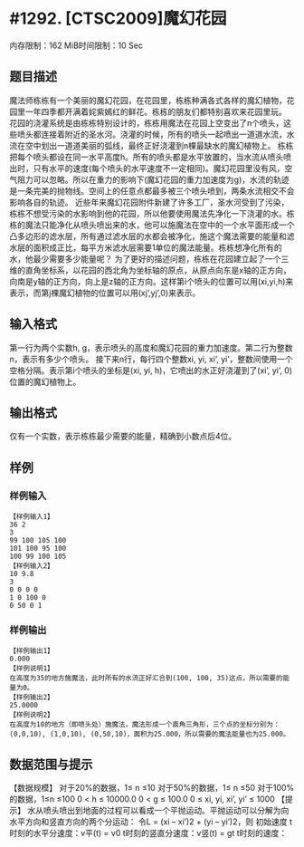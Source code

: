 # #1292. [CTSC2009]魔幻花园

内存限制：162 MiB时间限制：10 Sec

## 题目描述

魔法师栋栋有一个美丽的魔幻花园，在花园里，栋栋种满各式各样的魔幻植物，花园里一年四季都开满着姹紫嫣红的鲜花。栋栋的朋友们都特别喜欢来花园里玩。
花园的浇灌系统是由栋栋特别设计的，栋栋用魔法在花园上空变出了n个喷头，这些喷头都连接着附近的圣水河。浇灌的时候，所有的喷头一起喷出一道道水流，水流在空中划出一道道美丽的弧线，最终正好浇灌到n棵最缺水的魔幻植物上。
栋栋把每个喷头都设在同一水平高度h。所有的喷头都是水平放置的，当水流从喷头喷出时，只有水平的速度(每个喷头的水平速度不一定相同)。魔幻花园里没有风，空气阻力可以忽略。所以在重力的影响下(魔幻花园的重力加速度为g)，水流的轨迹是一条完美的抛物线。空间上的任意点都最多被三个喷头喷到，两条水流相交不会影响各自的轨迹。
近些年来魔幻花园附件新建了许多工厂，圣水河受到了污染，栋栋不想受污染的水影响到他的花园，所以他要使用魔法先净化一下浇灌的水。栋栋的魔法只能净化从喷头喷出来的水，他可以施魔法在空中的一个水平面形成一个凸多边形的滤水层，所有通过滤水层的水都会被净化，施这个魔法需要的能量和滤水层的面积成正比，每平方米滤水层需要1单位的魔法能量。栋栋想净化所有的水，他最少需要多少能量呢？
为了更好的描述问题，栋栋在花园建立起了一个三维的直角坐标系，以花园的西北角为坐标轴的原点，从原点向东是x轴的正方向，向南是y轴的正方向，向上是z轴的正方向。这样第i个喷头的位置可以用(xi,yi,h)来表示，而第j棵魔幻植物的位置可以用(xj’,yj’,0)来表示。

## 输入格式

第一行为两个实数h, g，表示喷头的高度和魔幻花园的重力加速度。第二行为整数n，表示有多少个喷头。
接下来n行，每行四个整数xi, yi, xi’, yi’，整数间使用一个空格分隔。表示第i个喷头的坐标是(xi, yi, h)，它喷出的水正好浇灌到了(xi’, yi’, 0)位置的魔幻植物上。

## 输出格式

仅有一个实数，表示栋栋最少需要的能量，精确到小数点后4位。

## 样例

### 样例输入

    
    【样例输入1】
    36 2
    3
    99 100 105 100
    101 100 95 100
    100 99 100 105
    【样例输入2】
    10 9.8
    3
    0 0 0 0
    1 0 100 0
    0 50 0 1
    
    

### 样例输出

    
    【样例输出1】
    0.000
    【样例说明1】
    在高度为35的地方施魔法，此时所有的水流正好汇合到(100, 100, 35)这点，所以需要的能量为0。
    【样例输出2】
    25.0000
    【样例说明2】
    在高度为10的地方（即喷头处）施魔法，魔法形成一个直角三角形，三个点的坐标分别为：(0,0,10), (1,0,10), (0,50,10)，面积为25.000，所以需要的魔法能量也为25.000。
    
    

## 数据范围与提示

【数据规模】
对于20%的数据，1≤ n ≤10
对于50%的数据，1≤ n ≤50
对于100%的数据，1≤n ≤100
0 < h ≤ 10000.0
0 < g ≤ 100.0
0 ≤ xi, yi, xi’, yi’ ≤ 1000
【提示】
水从喷头喷出到地面的过程可以看成一个平抛运动。平抛运动可以分解为向水平方向和竖直方向的两个分运动：
令L = (xi – xi’)2 + (yi – yi’)2，则
初始速度 
t时刻的水平分速度：v平(t) = v0
t时刻的竖直分速度：v竖(t) = gt
t时刻的速度： 


